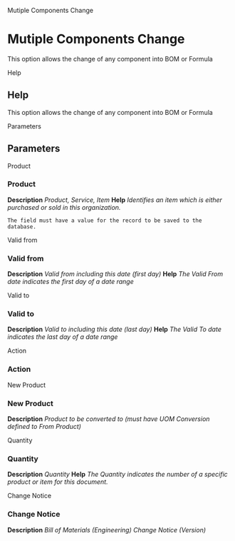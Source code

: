 
Mutiple Components Change
# Mutiple Components Change


This option allows the change of any component into BOM or Formula

Help
## Help

This option allows the change of any component into BOM or Formula

Parameters
## Parameters


Product
### Product

**Description**
 *Product, Service, Item*
**Help**
 *Identifies an item which is either purchased or sold in this organization.*

```
The field must have a value for the record to be saved to the database.
```
Valid from
### Valid from

**Description**
 *Valid from including this date (first day)*
**Help**
 *The Valid From date indicates the first day of a date range*

Valid to
### Valid to

**Description**
 *Valid to including this date (last day)*
**Help**
 *The Valid To date indicates the last day of a date range*

Action
### Action


New Product
### New Product

**Description**
 *Product to be converted to (must have UOM Conversion defined to From Product)*

Quantity
### Quantity

**Description**
 *Quantity*
**Help**
 *The Quantity indicates the number of a specific product or item for this document.*

Change Notice
### Change Notice

**Description**
 *Bill of Materials (Engineering) Change Notice (Version)*

